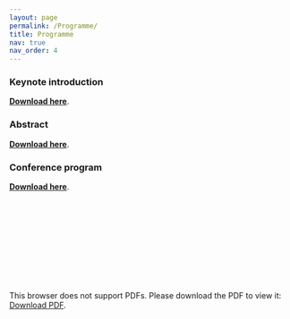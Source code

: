 ```yaml
---
layout: page
permalink: /Programme/
title: Programme
nav: true
nav_order: 4
---
```


### Keynote introduction

[**Download here**](../assets/pdf/Keynote.pdf).

### Abstract
[**Download here**](../assets/pdf/Abstract_compressed.pdf).

### Conference program
[**Download here**](../assets/pdf/IGES2023_Program_Final.pdf).


<object data="https://iges2023.github.io/assets/pdf/IGES2023_Program_Final.pdf" type="application/pdf" width="100%" height="800px">
    <embed src="https://iges2023.github.io/assets/pdf/IGES2023_Program_Final.pdf">
        <p>This browser does not support PDFs. Please download the PDF to view it: <a href="https://iges2023.github.io/assets/pdf/IGES2023_Program_Final.pdf">Download PDF</a>.</p>
    </embed>
</object>


<!-- | **Date**{: .h5} | **Event**{: .h5} |
| :-----: | :-----: |
| **November 30** | **Registration** |
| **December 1** | **Scientific program** |
| **December 2** | **Scientific program** |
| **December 3** | **Field trip (optional)** |
| **December 4** | **Field trip (optional)** |
{: .table}
{: .table-striped} -->


<!-- | **Time (HKT)**{: .h5} | **Event**{: .h5} |
| :-----: | :-----: |
| 8:50 | **Introduction and opening remarks** |
| 9:00 | **Keynote**  |
| 9:30 | **Keynote**  |
| 10:00 | **Keynote** |
| 11:00 | **Panel discussion** |
| 12:00 | **Contributed talk**: Contributed talk 1: TBC|
| 12:10 | **Contributed talk**: Contributed talk 2: TBC|
| 12:20 | **Contributed talk**: Contributed talk 3: TBC|
| 12:30 | **Lunch break** |
| 13:30 | **Keynote** |
| 14:00 | **Keynote** |
| 14:30 | **Contributed talk**: Contributed talk 1: TBC |
| 14:40 | **Contributed talk**: Contributed talk 1: TBC|
| 14:50 | **Contributed talk**: Contributed talk 1: TBC |
| 15:55 | **Award announcement** |
| 16:00 | **Keynote** |
| 16:30 | **Keynote** |
{: .table}
{: .table-striped} -->
